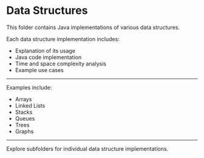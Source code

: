 # Data Structures

This folder contains Java implementations of various data structures.

Each data structure implementation includes:

- Explanation of its usage
- Java code implementation
- Time and space complexity analysis
- Example use cases

---

Examples include:

- Arrays
- Linked Lists
- Stacks
- Queues
- Trees
- Graphs

---

Explore subfolders for individual data structure implementations.
